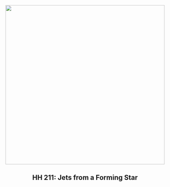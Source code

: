 
<p align="center"><img src="https://apod.nasa.gov/apod/image/2309/HH211_webb_960.jpg" width="500" height="500"></p>
<h2 align="center"> HH 211: Jets from a Forming Star </h2>
